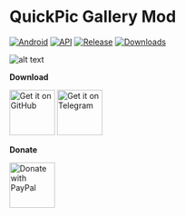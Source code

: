 # QuickPic Gallery Mod
[![Android](https://img.shields.io/badge/Platform-Android-green.svg?style=flat-square)](https://www.android.com) [![API](https://img.shields.io/badge/API-21%2B-orange.svg?logo=android&style=flat-square)](https://developer.android.com/studio/releases/platforms) [![Release](https://img.shields.io/github/v/release/WSTxda/QP-Gallery-Releases?color=blue&label=Release&style=flat-square)](https://github.com/WSTxda/QP-Gallery-Releases/releases) [![Downloads](https://img.shields.io/github/downloads/WSTxda/QP-Gallery-Releases/total?label=Downloads&logo=github&style=flat-square)](https://github.com/WSTxda/QP-Gallery-Releases/releases)
 
![alt text](https://i.imgur.com/gdYWGAg.png)

**Download**

[<img src="https://github.com/WSTxda/QP-Gallery-Releases/blob/main/Images/GitHub.svg"
      alt='Get it on GitHub'
      height="80">](https://github.com/WSTxda/QP-Gallery-Releases/releases/latest) [<img src="https://github.com/WSTxda/QP-Gallery-Releases/blob/main/Images/Telegram.svg"
      alt='Get it on Telegram'
      height="80">](https://t.me/WSTprojects)
      
**Donate**

[<img src="https://github.com/WSTxda/QP-Gallery-Releases/blob/main/Images/PayPal.svg"
      alt='Donate with PayPal'
      height="80">](https://bit.ly/2lV0E6u)     